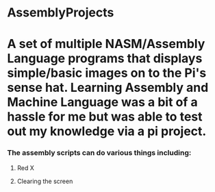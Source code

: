 # AssemblyProjects
<h1>A set of multiple NASM/Assembly Language programs that displays simple/basic images on to the Pi's sense hat. Learning Assembly and Machine Language was a bit of a hassle for me but was able to test out my knowledge via a pi project. </h1>
<h3>The assembly scripts can do various things including: </h3>
<ol>
    <li><p>Red X<p></li>
    <li><p>Clearing the screen<p></li>
</ol>
